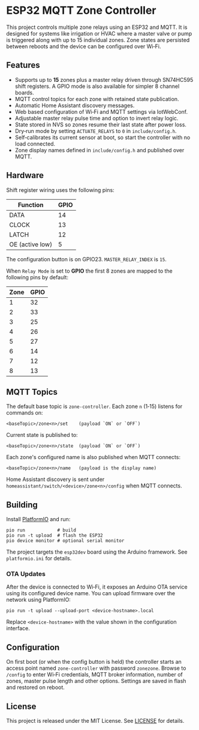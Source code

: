 # ESP32 MQTT Zone Controller

This project controls multiple zone relays using an ESP32 and MQTT. It is designed for systems like irrigation or HVAC where a master valve or pump is triggered along with up to 15 individual zones. Zone states are persisted between reboots and the device can be configured over Wi‑Fi.

## Features

- Supports up to **15** zones plus a master relay driven through SN74HC595 shift registers. A GPIO mode is also available for simpler 8 channel boards.
- MQTT control topics for each zone with retained state publication.
- Automatic Home Assistant discovery messages.
- Web based configuration of Wi‑Fi and MQTT settings via IotWebConf.
- Adjustable master relay pulse time and option to invert relay logic.
- State stored in NVS so zones resume their last state after power loss.
- Dry‑run mode by setting `ACTUATE_RELAYS` to `0` in `include/config.h`.
- Self‑calibrates its current sensor at boot, so start the controller with no load connected.
- Zone display names defined in `include/config.h` and published over MQTT.

## Hardware

Shift register wiring uses the following pins:

| Function | GPIO |
|---------|-----|
| DATA    | 14  |
| CLOCK   | 13  |
| LATCH   | 12  |
| OE (active low) | 5 |

The configuration button is on GPIO23. `MASTER_RELAY_INDEX` is `15`.

When `Relay Mode` is set to **GPIO** the first 8 zones are mapped to the
following pins by default:

| Zone | GPIO |
|-----|-----|
| 1 | 32 |
| 2 | 33 |
| 3 | 25 |
| 4 | 26 |
| 5 | 27 |
| 6 | 14 |
| 7 | 12 |
| 8 | 13 |

## MQTT Topics

The default base topic is `zone-controller`. Each zone `n` (1‑15) listens for commands on:

```
<baseTopic>/zone<n>/set    (payload `ON` or `OFF`)
```

Current state is published to:

```
<baseTopic>/zone<n>/state  (payload `ON` or `OFF`)
```

Each zone's configured name is also published when MQTT connects:

```
<baseTopic>/zone<n>/name   (payload is the display name)
```

Home Assistant discovery is sent under `homeassistant/switch/<device>/zone<n>/config` when MQTT connects.

## Building

Install [PlatformIO](https://platformio.org) and run:

```
pio run            # build
pio run -t upload  # flash the ESP32
pio device monitor # optional serial monitor
```

The project targets the `esp32dev` board using the Arduino framework. See `platformio.ini` for details.

### OTA Updates

After the device is connected to Wi‑Fi, it exposes an Arduino OTA service using
its configured device name. You can upload firmware over the network using
PlatformIO:

```
pio run -t upload --upload-port <device-hostname>.local
```

Replace `<device-hostname>` with the value shown in the configuration interface.

## Configuration

On first boot (or when the config button is held) the controller starts an access point named `zone-controller` with password `zonezone`. Browse to `/config` to enter Wi‑Fi credentials, MQTT broker information, number of zones, master pulse length and other options. Settings are saved in flash and restored on reboot.

## License

This project is released under the MIT License. See [LICENSE](LICENSE) for details.

